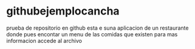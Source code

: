 # githubejemplocancha
prueba de repositorio en github
esta e suna aplicacion de un restaurante donde pues encontar un menu de las comidas que existen para mas informacion accede al archivo
